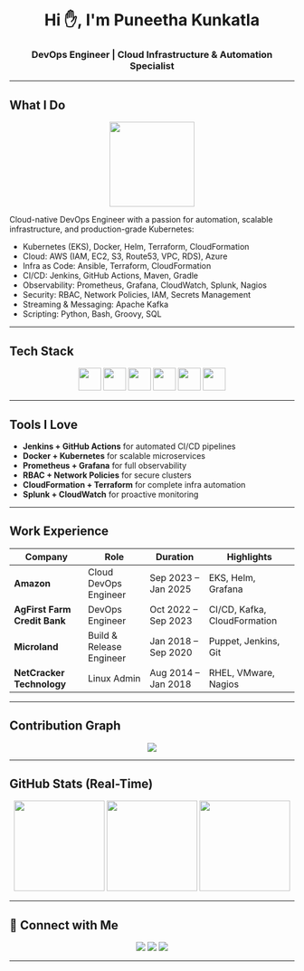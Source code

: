 

<h1 align="center">Hi ✋, I'm Puneetha Kunkatla</h1>  
<h3 align="center"> DevOps Engineer | Cloud Infrastructure & Automation Specialist</h3>


---

##  What I Do

<p align="center">
  <img src="https://raw.githubusercontent.com/rajput2107/rajput2107/master/Assets/Developer.gif" width="150"/>
</p>

Cloud-native DevOps Engineer with a passion for automation, scalable infrastructure, and production-grade Kubernetes:

*  Kubernetes (EKS), Docker, Helm, Terraform, CloudFormation
*  Cloud: AWS (IAM, EC2, S3, Route53, VPC, RDS), Azure
*  Infra as Code: Ansible, Terraform, CloudFormation
*  CI/CD: Jenkins, GitHub Actions, Maven, Gradle
*  Observability: Prometheus, Grafana, CloudWatch, Splunk, Nagios
*  Security: RBAC, Network Policies, IAM, Secrets Management
*  Streaming & Messaging: Apache Kafka
*  Scripting: Python, Bash, Groovy, SQL

---

##  Tech Stack

<p align="center"
  <img src="https://cdn.jsdelivr.net/gh/devicons/devicon/icons/azure/azure-original.svg" width="40" />
  <img src="https://cdn.jsdelivr.net/gh/devicons/devicon/icons/docker/docker-original.svg" width="40" />
  <img src="https://cdn.jsdelivr.net/gh/devicons/devicon/icons/kubernetes/kubernetes-plain.svg" width="40" />
  <img src="https://cdn.jsdelivr.net/gh/devicons/devicon/icons/python/python-original.svg" width="40" />
  <img src="https://cdn.jsdelivr.net/gh/devicons/devicon/icons/bash/bash-original.svg" width="40" />
  <img src="https://cdn.jsdelivr.net/gh/devicons/devicon/icons/git/git-original.svg" width="40" />
  <img src="https://cdn.jsdelivr.net/gh/devicons/devicon/icons/linux/linux-original.svg" width="40" />
</p>

---

##  Tools I Love

*  **Jenkins + GitHub Actions** for automated CI/CD pipelines
*  **Docker + Kubernetes** for scalable microservices
*  **Prometheus + Grafana** for full observability
*  **RBAC + Network Policies** for secure clusters
*  **CloudFormation + Terraform** for complete infra automation
*  **Splunk + CloudWatch** for proactive monitoring
---

##  Work Experience

|    Company                   |   Role                   |  Duration           |    Highlights                |
| ---------------------------- | ------------------------ | ------------------- | ---------------------------- |
| **Amazon**                   | Cloud DevOps Engineer    | Sep 2023 – Jan 2025 | EKS, Helm, Grafana           |
| **AgFirst Farm Credit Bank** | DevOps Engineer          | Oct 2022 – Sep 2023 | CI/CD, Kafka, CloudFormation |
| **Microland**                | Build & Release Engineer | Jan 2018 – Sep 2020 | Puppet, Jenkins, Git         |
| **NetCracker Technology**    | Linux Admin              | Aug 2014 – Jan 2018 | RHEL, VMware, Nagios         |

---

##  Contribution Graph

<p align="center">
  <img src="https://github-readme-activity-graph.vercel.app/graph?username=puneethadevops&theme=react-dark&hide_border=true&area=true" />
</p>

---

##  GitHub Stats (Real-Time)

<p align="center">
  <img src="https://github-readme-stats.vercel.app/api?username=puneethadevops&theme=gruvbox&show_icons=true&count_private=true&hide_border=true&custom_title=Puneetha's GitHub Stats" height="160"/>
  <img src="https://github-readme-streak-stats.herokuapp.com?user=puneethadevops&theme=gruvbox&hide_border=true" height="160"/>
  <img src="https://github-readme-stats.vercel.app/api/top-langs/?username=puneethadevops&layout=compact&theme=gruvbox&hide_border=true" height="160"/>
</p>

---

## 🔗 Connect with Me

<p align="center">
  <a href="https://linkedin.com/in/puneethadevops"><img src="https://img.shields.io/badge/LinkedIn-blue?style=for-the-badge&logo=linkedin" /></a>
  <a href="mailto:puneethadevops@gmail.com"><img src="https://img.shields.io/badge/Gmail-EA4335?style=for-the-badge&logo=gmail&logoColor=white" /></a>
  <a href="https://github.com/puneethadevops"><img src="https://img.shields.io/badge/GitHub-181717?style=for-the-badge&logo=github&logoColor=white" /></a>
</p>

---
